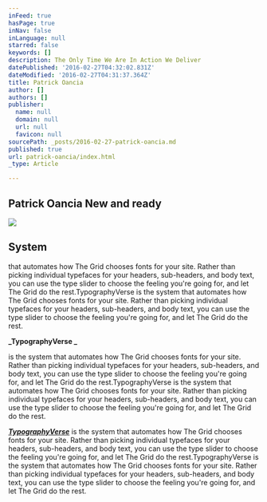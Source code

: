 ```yaml
---
inFeed: true
hasPage: true
inNav: false
inLanguage: null
starred: false
keywords: []
description: The Only Time We Are In Action We Deliver
datePublished: '2016-02-27T04:32:02.831Z'
dateModified: '2016-02-27T04:31:37.364Z'
title: Patrick Oancia
author: []
authors: []
publisher:
  name: null
  domain: null
  url: null
  favicon: null
sourcePath: _posts/2016-02-27-patrick-oancia.md
published: true
url: patrick-oancia/index.html
_type: Article

---
```

## Patrick Oancia New and ready
![](https://the-grid-user-content.s3-us-west-2.amazonaws.com/dca72ab2-036e-44a9-9342-70b1487e4736.jpg)

## System 

that automates how The Grid chooses fonts for your site. Rather than picking individual typefaces for your headers, sub-headers, and body text, you can use the type slider to choose the feeling you're going for, and let The Grid do the rest.TypographyVerse is the system that automates how The Grid chooses fonts for your site. Rather than picking individual typefaces for your headers, sub-headers, and body text, you can use the type slider to choose the feeling you're going for, and let The Grid do the rest.

**_TypographyVerse _**

is the system that automates how The Grid chooses fonts for your site. Rather than picking individual typefaces for your headers, sub-headers, and body text, you can use the type slider to choose the feeling you're going for, and let The Grid do the rest.TypographyVerse is the system that automates how The Grid chooses fonts for your site. Rather than picking individual typefaces for your headers, sub-headers, and body text, you can use the type slider to choose the feeling you're going for, and let The Grid do the rest.

**[_TypographyVerse_][0]** is the system that automates how The Grid chooses fonts for your site. Rather than picking individual typefaces for your headers, sub-headers, and body text, you can use the type slider to choose the feeling you're going for, and let The Grid do the rest.TypographyVerse is the system that automates how The Grid chooses fonts for your site. Rather than picking individual typefaces for your headers, sub-headers, and body text, you can use the type slider to choose the feeling you're going for, and let The Grid do the rest.

[0]: yogajaya.com